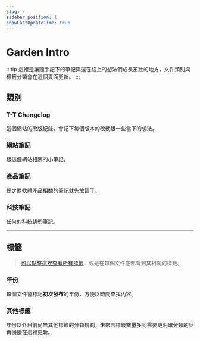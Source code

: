 ```yaml
---
slug: /
sidebar_position: 1
showLastUpdateTime: true
---
```


# Garden Intro
:::tip 這裡是讓隨手記下的筆記與還在路上的想法們成長茁壯的地方，文件類別與標籤分類會在這個頁面更新。
:::

## 類別

### T-T Changelog
這個網站的改版紀錄，會記下每個版本的改動跟一些當下的想法。

### 網站筆記
跟這個網站相關的小筆記。

### 產品筆記
總之對軟體產品相關的筆記就先放這了。

### 科技筆記
任何的科技趨勢筆記。

---

## 標籤
> [可以點擊這裡查看所有標籤](./tags)，或是在每個文件底部看到其相關的標籤。

### 年份
每個文件會標記**初次發布**的年份，方便以時間查找內容。

### 其他標籤
年份以外目前尚無其他標籤的分類規劃，未來若標籤數量多到需要更明確分類的話再慢慢在這裡更新。